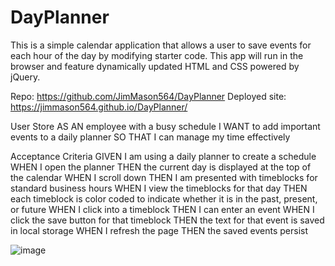 # DayPlanner
This is a simple calendar application that allows a user to save events for each hour of the day by modifying starter code. This app will run in the browser and feature dynamically updated HTML and CSS powered by jQuery.

Repo: https://github.com/JimMason564/DayPlanner
Deployed site: https://jimmason564.github.io/DayPlanner/

User Store
AS AN employee with a busy schedule
I WANT to add important events to a daily planner
SO THAT I can manage my time effectively

Acceptance Criteria
GIVEN I am using a daily planner to create a schedule
WHEN I open the planner
THEN the current day is displayed at the top of the calendar
WHEN I scroll down
THEN I am presented with timeblocks for standard business hours
WHEN I view the timeblocks for that day
THEN each timeblock is color coded to indicate whether it is in the past, present, or future
WHEN I click into a timeblock
THEN I can enter an event
WHEN I click the save button for that timeblock
THEN the text for that event is saved in local storage
WHEN I refresh the page
THEN the saved events persist

![image](https://user-images.githubusercontent.com/100049308/169705391-6945c0cd-27e2-42dc-83de-ebdf673615b1.png)
